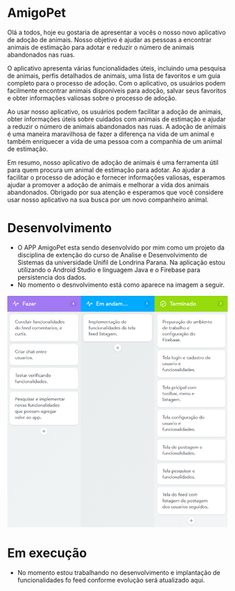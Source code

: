 # AmigoPet

Olá a todos, hoje eu gostaria de apresentar a vocês o nosso novo aplicativo de adoção de animais. Nosso objetivo é ajudar as pessoas a encontrar animais de estimação para adotar e reduzir o número de animais abandonados nas ruas. 

O aplicativo apresenta várias funcionalidades úteis, incluindo uma pesquisa de animais, perfis detalhados de animais, uma lista de favoritos e um guia completo para o processo de adoção. Com o aplicativo, os usuários podem facilmente encontrar animais disponíveis para adoção, salvar seus favoritos e obter informações valiosas sobre o processo de adoção.

Ao usar nosso aplicativo, os usuários podem facilitar a adoção de animais, obter informações úteis sobre cuidados com animais de estimação e ajudar a reduzir o número de animais abandonados nas ruas. A adoção de animais é uma maneira maravilhosa de fazer a diferença na vida de um animal e também enriquecer a vida de uma pessoa com a companhia de um animal de estimação.

Em resumo, nosso aplicativo de adoção de animais é uma ferramenta útil para quem procura um animal de estimação para adotar. Ao ajudar a facilitar o processo de adoção e fornecer informações valiosas, esperamos ajudar a promover a adoção de animais e melhorar a vida dos animais abandonados. Obrigado por sua atenção e esperamos que você considere usar nosso aplicativo na sua busca por um novo companheiro animal.

# Desenvolvimento 

- O APP AmigoPet esta sendo desenvolvido por mim como um projeto da disciplina de extenção do curso de Analise e Desenvolvimento de Sistemas da universidade Unifil de Londrina Parana.
Na aplicação estou utilizando o Android Studio e linguagem Java e o Firebase para persistencia dos dados.
- No momento o desnvolvimento está como aparece na imagem a seguir.
<img src="img/image.png">

# Em execução
- No momento estou trabalhando no desenvolvimento e implantação de funcionalidades fo feed conforme evolução será atualizado aqui.


